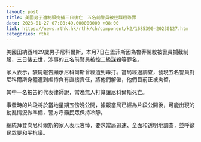 ```yaml
---
layout: post
title: 美國男子遭制服拘捕三日後亡　五名前警員被控謀殺等罪
date: 2023-01-27 07:08:49.000000000 +08:00
link: https://news.rthk.hk/rthk/ch/component/k2/1685390-20230127.htm
categories: rthk
---
```


美國田納西州29歲男子尼科爾斯，本月7日在孟菲斯因為魯莽駕駛被警員攔截制服，三日後去世，涉事的五名前警員被控二級謀殺等罪名。

家人表示，驗屍報告顯示尼科爾斯曾經遭到毒打。當局經過調查，發現五名警員對尼科爾斯身體遭到虐待負有直接責任，將他們解僱，他們目前正被拘留。

其中一名被告的代表律師說，當晚無人打算讓尼科爾斯死亡。

事發時的片段將於當地星期五傍晚公開，據報當局已經為片段公開後，可能出現的動亂情況做準備，警方呼籲民眾保持冷靜。

總統拜登向尼科爾斯的家人表示哀悼，要求當局迅速、全面和透明地調查，並呼籲民眾要和平抗議。
